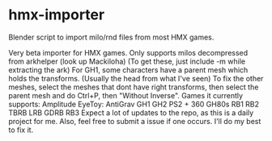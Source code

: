 # hmx-importer
Blender script to import milo/rnd files from most HMX games.

Very beta importer for HMX games.
Only supports milos decompressed from arkhelper (look up Mackiloha)
(To get these, just include -m while extracting the ark)
For GH1, some characters have a parent mesh which holds the transforms. (Usually the head from what I've seen)
To fix the other meshes, select the meshes that dont have right transforms, then select the parent mesh and do Ctrl+P, then "Without Inverse".
Games it currently supports:
Amplitude
EyeToy: AntiGrav
GH1
GH2 PS2 + 360
GH80s
RB1
RB2
TBRB
LRB
GDRB
RB3
Expect a lot of updates to the repo, as this is a daily project for me.
Also, feel free to submit a issue if one occurs. I'll do my best to fix it.
